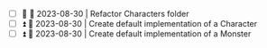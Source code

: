 - [ ] 🔼 📅 2023-08-30 | Refactor Characters folder
- [ ] ⏫ 📅 2023-08-30 | Create default implementation of a Character
- [ ] ⏫ 📅 2023-08-30 | Create default implementation of a Monster